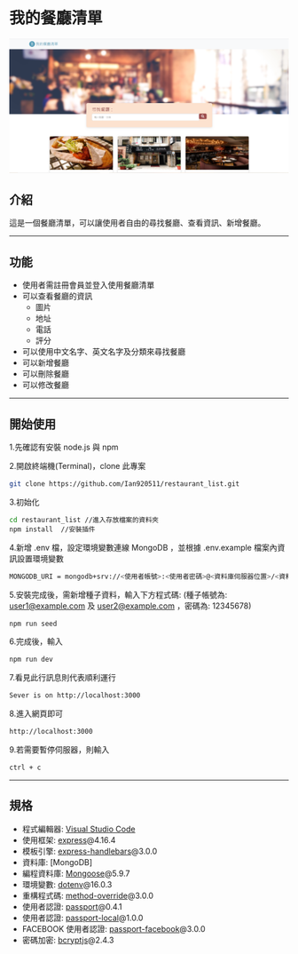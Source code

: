 # 我的餐廳清單

![Index page about Restaurant List](./public/images/index.PNG)

## 介紹

這是一個餐廳清單，可以讓使用者自由的尋找餐廳、查看資訊、新增餐廳。

---

## 功能

- 使用者需註冊會員並登入使用餐廳清單
- 可以查看餐廳的資訊
  - 圖片
  - 地址
  - 電話
  - 評分
- 可以使用中文名字、英文名字及分類來尋找餐廳
- 可以新增餐廳
- 可以刪除餐廳
- 可以修改餐廳

---

## 開始使用

1.先確認有安裝 node.js 與 npm

2.開啟終端機(Terminal)，clone 此專案

```bash
git clone https://github.com/Ian920511/restaurant_list.git
```

3.初始化

```bash
cd restaurant_list //進入存放檔案的資料夾
npm install  //安裝插件
```

4.新增 .env 檔，設定環境變數連線 MongoDB ，並根據 .env.example 檔案內資訊設置環境變數

```bash
MONGODB_URI = mongodb+srv://<使用者帳號>:<使用者密碼>@<資料庫伺服器位置>/<資料庫名稱>
```

5.安裝完成後，需新增種子資料，輸入下方程式碼:
(種子帳號為: user1@example.com 及 user2@example.com ，密碼為: 12345678)

```bash
npm run seed
```

6.完成後，輸入

```bash
npm run dev
```

7.看見此行訊息則代表順利運行

```bash
Sever is on http://localhost:3000
```

8.進入網頁即可

```bash
http://localhost:3000
```

9.若需要暫停伺服器，則輸入

```bash
ctrl + c
```

---

## 規格

- 程式編輯器: [Visual Studio Code](https://visualstudio.microsoft.com/zh-hant/ "Visual Studio Code")
- 使用框架: [express](https://www.npmjs.com/package/express)@4.16.4
- 模板引擎: [express-handlebars](https://www.npmjs.com/package/express-handlebars)@3.0.0
- 資料庫: [MongoDB]
- 編程資料庫: [Mongoose](https://mongoosejs.com/)@5.9.7
- 環境變數: [dotenv](https://www.npmjs.com/package/dotenv)@16.0.3
- 重構程式碼: [method-override](https://www.npmjs.com/package/method-override)@3.0.0
- 使用者認證: [passport](https://www.npmjs.com/package/passport)@0.4.1
- 使用者認證: [passport-local](https://www.npmjs.com/package/passport-local)@1.0.0
- FACEBOOK 使用者認證: [passport-facebook](https://www.npmjs.com/package/passport-facebook)@3.0.0
- 密碼加密: [bcryptjs](https://www.npmjs.com/package/bcryptjs)@2.4.3

